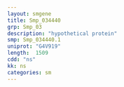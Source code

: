 ```yaml
---
layout: smgene
title: Smp_034440
grp: Smp_03
description: "hypothetical protein"
smp: Smp_034440.1
uniprot: "G4V919"
length:  1509
cdd: "ns"
kk: ns
categories: sm
---
```

